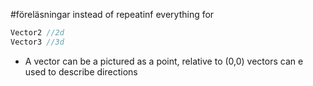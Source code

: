 #föreläsningar
instead of repeatinf everything for 
```c#
Vector2 //2d
Vector3 //3d
```

- A vector can be a pictured as a point,
		relative to (0,0)
vectors can e used to describe directions